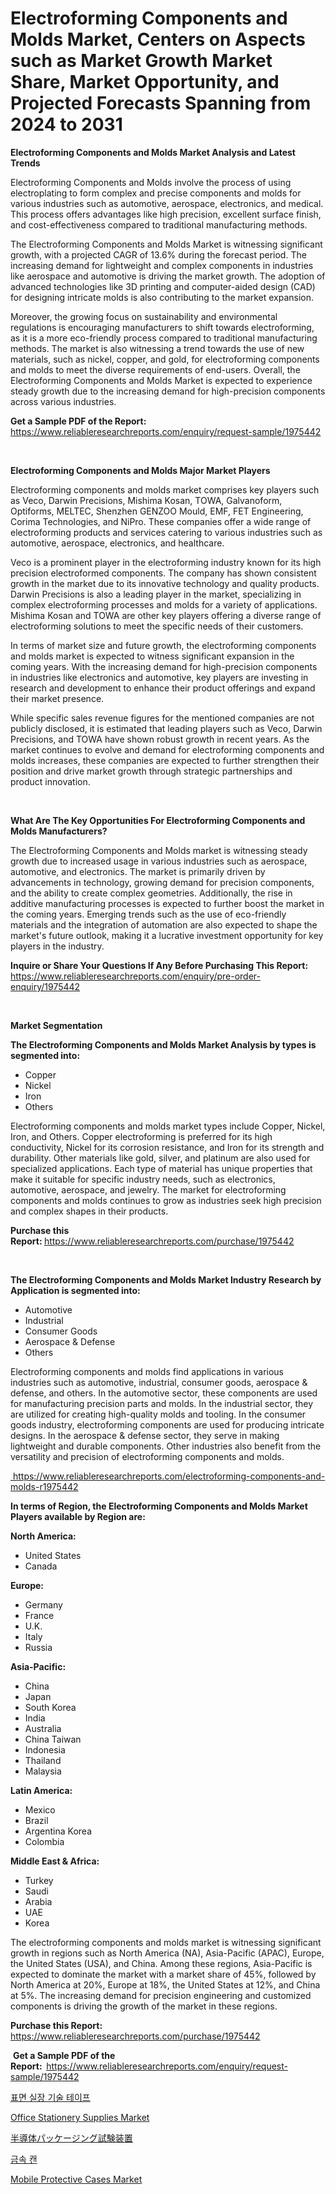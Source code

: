 <p><h1>Electroforming Components and Molds Market, Centers on Aspects such as Market Growth Market Share, Market Opportunity, and Projected Forecasts Spanning from 2024 to 2031</h1></p><p><strong>Electroforming Components and Molds Market Analysis and Latest Trends</strong></p>
<p><p>Electroforming Components and Molds involve the process of using electroplating to form complex and precise components and molds for various industries such as automotive, aerospace, electronics, and medical. This process offers advantages like high precision, excellent surface finish, and cost-effectiveness compared to traditional manufacturing methods.</p><p>The Electroforming Components and Molds Market is witnessing significant growth, with a projected CAGR of 13.6% during the forecast period. The increasing demand for lightweight and complex components in industries like aerospace and automotive is driving the market growth. The adoption of advanced technologies like 3D printing and computer-aided design (CAD) for designing intricate molds is also contributing to the market expansion.</p><p>Moreover, the growing focus on sustainability and environmental regulations is encouraging manufacturers to shift towards electroforming, as it is a more eco-friendly process compared to traditional manufacturing methods. The market is also witnessing a trend towards the use of new materials, such as nickel, copper, and gold, for electroforming components and molds to meet the diverse requirements of end-users. Overall, the Electroforming Components and Molds Market is expected to experience steady growth due to the increasing demand for high-precision components across various industries.</p></p>
<p><strong>Get a Sample PDF of the Report:&nbsp;</strong> <a href="https://www.reliableresearchreports.com/enquiry/request-sample/1975442">https://www.reliableresearchreports.com/enquiry/request-sample/1975442</a></p>
<p>&nbsp;</p>
<p><strong>Electroforming Components and Molds Major Market Players</strong></p>
<p><p>Electroforming components and molds market comprises key players such as Veco, Darwin Precisions, Mishima Kosan, TOWA, Galvanoform, Optiforms, MELTEC, Shenzhen GENZOO Mould, EMF, FET Engineering, Corima Technologies, and NiPro. These companies offer a wide range of electroforming products and services catering to various industries such as automotive, aerospace, electronics, and healthcare.</p><p>Veco is a prominent player in the electroforming industry known for its high precision electroformed components. The company has shown consistent growth in the market due to its innovative technology and quality products. Darwin Precisions is also a leading player in the market, specializing in complex electroforming processes and molds for a variety of applications. Mishima Kosan and TOWA are other key players offering a diverse range of electroforming solutions to meet the specific needs of their customers.</p><p>In terms of market size and future growth, the electroforming components and molds market is expected to witness significant expansion in the coming years. With the increasing demand for high-precision components in industries like electronics and automotive, key players are investing in research and development to enhance their product offerings and expand their market presence.</p><p>While specific sales revenue figures for the mentioned companies are not publicly disclosed, it is estimated that leading players such as Veco, Darwin Precisions, and TOWA have shown robust growth in recent years. As the market continues to evolve and demand for electroforming components and molds increases, these companies are expected to further strengthen their position and drive market growth through strategic partnerships and product innovation.</p></p>
<p>&nbsp;</p>
<p><strong>What Are The Key Opportunities For Electroforming Components and Molds Manufacturers?</strong></p>
<p><p>The Electroforming Components and Molds market is witnessing steady growth due to increased usage in various industries such as aerospace, automotive, and electronics. The market is primarily driven by advancements in technology, growing demand for precision components, and the ability to create complex geometries. Additionally, the rise in additive manufacturing processes is expected to further boost the market in the coming years. Emerging trends such as the use of eco-friendly materials and the integration of automation are also expected to shape the market's future outlook, making it a lucrative investment opportunity for key players in the industry.</p></p>
<p><strong>Inquire or Share Your Questions If Any Before Purchasing This Report:</strong> <a href="https://www.reliableresearchreports.com/enquiry/pre-order-enquiry/1975442">https://www.reliableresearchreports.com/enquiry/pre-order-enquiry/1975442</a></p>
<p>&nbsp;</p>
<p><strong>Market Segmentation</strong></p>
<p><strong>The Electroforming Components and Molds Market Analysis by types is segmented into:</strong></p>
<p><ul><li>Copper</li><li>Nickel</li><li>Iron</li><li>Others</li></ul></p>
<p><p>Electroforming components and molds market types include Copper, Nickel, Iron, and Others. Copper electroforming is preferred for its high conductivity, Nickel for its corrosion resistance, and Iron for its strength and durability. Other materials like gold, silver, and platinum are also used for specialized applications. Each type of material has unique properties that make it suitable for specific industry needs, such as electronics, automotive, aerospace, and jewelry. The market for electroforming components and molds continues to grow as industries seek high precision and complex shapes in their products.</p></p>
<p><strong>Purchase this Report:&nbsp;</strong><a href="https://www.reliableresearchreports.com/purchase/1975442">https://www.reliableresearchreports.com/purchase/1975442</a></p>
<p>&nbsp;</p>
<p><strong>The Electroforming Components and Molds Market Industry Research by Application is segmented into:</strong></p>
<p><ul><li>Automotive</li><li>Industrial</li><li>Consumer Goods</li><li>Aerospace & Defense</li><li>Others</li></ul></p>
<p><p>Electroforming components and molds find applications in various industries such as automotive, industrial, consumer goods, aerospace & defense, and others. In the automotive sector, these components are used for manufacturing precision parts and molds. In the industrial sector, they are utilized for creating high-quality molds and tooling. In the consumer goods industry, electroforming components are used for producing intricate designs. In the aerospace & defense sector, they serve in making lightweight and durable components. Other industries also benefit from the versatility and precision of electroforming components and molds.</p></p>
<p><a href="https://www.reliableresearchreports.com/electroforming-components-and-molds-r1975442">&nbsp;https://www.reliableresearchreports.com/electroforming-components-and-molds-r1975442</a></p>
<p><strong>In terms of Region, the Electroforming Components and Molds Market Players available by Region are:</strong></p>
<p>
    <p> <strong> North America: </strong>
        <ul>
            <li>United States</li>
            <li>Canada</li>
        </ul>
        </p> 
    <p> <strong> Europe: </strong>
        <ul>
            <li>Germany</li>
            <li>France</li>
            <li>U.K.</li>
            <li>Italy</li>
            <li>Russia</li>
        </ul>
        </p> 
    <p> <strong> Asia-Pacific: </strong>
        <ul>
            <li>China</li>
            <li>Japan</li>
            <li>South Korea</li>
            <li>India</li>
            <li>Australia</li>
            <li>China Taiwan</li>
            <li>Indonesia</li>
            <li>Thailand</li>
            <li>Malaysia</li>
        </ul>
        </p> 
    <p> <strong> Latin America: </strong>
        <ul>
            <li>Mexico</li>
            <li>Brazil</li>
            <li>Argentina Korea</li>
            <li>Colombia</li>
        </ul>
        </p> 
    <p> <strong> Middle East & Africa: </strong>
        <ul>
            <li>Turkey</li>
            <li>Saudi</li>
            <li>Arabia</li>
            <li>UAE</li>
            <li>Korea</li>
        </ul>
    </p>
    </p>
<p><p>The electroforming components and molds market is witnessing significant growth in regions such as North America (NA), Asia-Pacific (APAC), Europe, the United States (USA), and China. Among these regions, Asia-Pacific is expected to dominate the market with a market share of 45%, followed by North America at 20%, Europe at 18%, the United States at 12%, and China at 5%. The increasing demand for precision engineering and customized components is driving the growth of the market in these regions.</p></p>
<p><strong>Purchase this Report: </strong><a href="https://www.reliableresearchreports.com/purchase/1975442">https://www.reliableresearchreports.com/purchase/1975442</a></p>
<p>&nbsp;<strong>Get a Sample PDF of the Report:&nbsp;&nbsp;</strong><a href="https://www.reliableresearchreports.com/enquiry/request-sample/1975442">https://www.reliableresearchreports.com/enquiry/request-sample/1975442</a></p>
<p><strong></strong></p>
<p><p><a href="https://medium.com/@monserratemohr/%ED%91%9C%EB%A9%B4-%EB%A7%88%EC%9A%B4%ED%8A%B8-%EA%B8%B0%EC%88%A0-%ED%85%8C%EC%9D%B4%ED%94%84-%EC%8B%9C%EC%9E%A5-%EC%98%88%EC%B8%A1-%EC%8B%9C%EC%9E%A5-%EB%8F%99%ED%96%A5-%EB%B0%8F-%EC%98%81%ED%96%A5-%EB%B6%84%EC%84%9D-2024-2031-99582ba8b868">표면 실장 기술 테이프</a></p><p><a href="https://github.com/theanastasiyah/Market-Research-Report-List-1/blob/main/office-stationery-supplies-market.md">Office Stationery Supplies Market</a></p><p><a href="https://medium.com/@ebbkautzer/%E3%82%B0%E3%83%AD%E3%83%BC%E3%83%90%E3%83%AB%E5%8D%8A%E5%B0%8E%E4%BD%93%E3%83%91%E3%83%83%E3%82%B1%E3%83%BC%E3%82%B8%E3%83%B3%E3%82%B0%E3%83%86%E3%82%B9%E3%83%88%E6%A9%9F%E5%99%A8%E5%B8%82%E5%A0%B4%E3%81%AE%E8%A6%8F%E6%A8%A1%E3%81%AF-%E6%A5%AD%E7%95%8C%E4%BA%88%E6%B8%AC%E3%81%AB%E3%82%88%E3%82%8B%E3%81%A8-2024%E5%B9%B4%E3%81%8B%E3%82%892031%E5%B9%B4%E3%81%BE%E3%81%A7%E3%81%AB-%E3%81%AE%E5%B9%B4%E5%B9%B3%E5%9D%87%E6%88%90%E9%95%B7%E7%8E%87%E3%82%92%E7%B5%8C%E9%A8%93%E3%81%99%E3%82%8B%E3%81%A8%E4%BA%88%E6%83%B3%E3%81%95%E3%82%8C%E3%81%A6%E3%81%84%E3%81%BE%E3%81%99-af1fac5b7376">半導体パッケージング試験装置</a></p><p><a href="https://medium.com/@seanturner6262/%EA%B8%88%EC%86%8D-%EC%BA%94-%EC%8B%9C%EC%9E%A5-%EA%B7%9C%EB%AA%A8%EB%8A%94-%EC%97%B0%ED%8F%89%EA%B7%A0-%EC%84%B1%EC%9E%A5%EB%A5%A0%EC%9D%B4-%EB%A1%9C-%EC%84%B1%EC%9E%A5%ED%95%98%EA%B3%A0-%EC%9E%88%EC%9C%BC%EB%A9%B0-%EB%B3%B8-%EB%B3%B4%EA%B3%A0%EC%84%9C%EB%8A%94-%EC%9C%A0%ED%98%95-%EC%9D%91%EC%9A%A9-%EC%84%B1%EC%9E%A5-%EB%B0%8F-2024-2031%EB%85%84%EA%B9%8C%EC%A7%80%EC%9D%98-%EC%98%88%EC%B8%A1-%EB%B6%84%EC%84%9D%EC%9D%84-%EB%8B%A4%EB%A3%A8%EA%B3%A0-%EC%9E%88%EC%8A%B5%EB%8B%88%EB%8B%A4-9b06080bf3e0">금속 캔</a></p><p><a href="https://github.com/lukmanduiky01/Market-Research-Report-List-1/blob/main/mobile-protective-cases-market.md">Mobile Protective Cases Market</a></p></p>